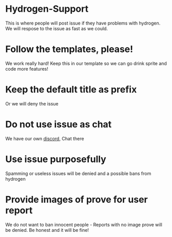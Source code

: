 # Hydrogen-Support
This is where people will post issue if they have problems with hydrogen. We will respose to the issue as fast as we could.

# Follow the templates, please!

We work really hard! Keep this in our template so we can go drink sprite and code more features!

# Keep the default title as prefix

Or we will deny the issue

# Do not use issue as chat

We have our own [discord](https://discord.gg/97WZQ9p), Chat there

# Use issue purposefully

Spamming or useless issues will be denied and a possible bans from hydrogen

# Provide images of prove for user report

We do not want to ban innocent people - Reports with no image prove will be denied. Be honest and it will be fine!
